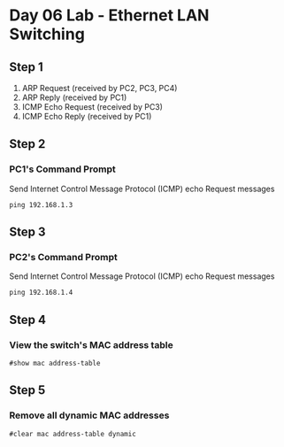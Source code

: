 # Day 06 Lab - Ethernet LAN Switching

## Step 1

1. ARP Request (received by PC2, PC3, PC4)
2. ARP Reply (received by PC1)
3. ICMP Echo Request (received by PC3)
4. ICMP Echo Reply (received by PC1)

## Step 2

### PC1's Command Prompt

Send Internet Control Message Protocol (ICMP) echo Request messages

```
ping 192.168.1.3
```

## Step 3

### PC2's Command Prompt

Send Internet Control Message Protocol (ICMP) echo Request messages

```
ping 192.168.1.4
```

## Step 4

### View the switch's MAC address table

```
#show mac address-table
```

## Step 5

### Remove all dynamic MAC addresses

```
#clear mac address-table dynamic
```
